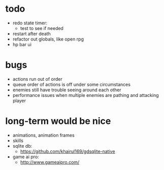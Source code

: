 # todo
* redo state timer:
  * test to see if needed
* restart after death
* refactor out globals, like open rpg
* hp bar ui

# bugs
* actions run out of order
* queue order of actions is off under some circumstances
* enemies still have trouble seeing around each other
* performance issues when multiple enemies are pathing and attacking player

# long-term would be nice
* animations, animation frames
* skills
* sqlite db:
  * https://github.com/khairul169/gdsqlite-native
* game ai pro:
  * http://www.gameaipro.com/
